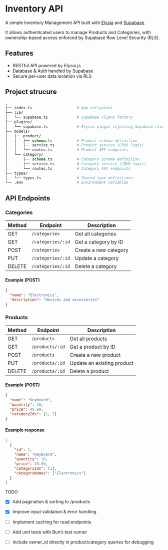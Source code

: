 # Inventory API

A simple Inventory Management API built with [Elysia](https://elysiajs.com/) and [Supabase](https://supabase.com/).

It allows authenticated users to manage Products and Categories, with ownership-based access enforced by Supabase Row Level Security (RLS).

## Features

- RESTful API powered by Elysia.js
- Database & Auth handled by Supabase
- Secure per-user data isolation via RLS

## Project strucure

```graphql
.
├── index.ts                    # App entrypoint
├── lib/
│   └── supabase.ts             # Supabase client factory
├── plugins/
│   └── supabase.ts             # Elysia plugin injecting Supabase client
├── models/
│   ├── product/
│   │   ├── schema.ts           # Product schema definition
│   │   ├── service.ts          # Product service (CRUD logic)
│   │   └── routes.ts           # Product API endpoints
│   └── category/
│       ├── schema.ts           # Category schema definition
│       ├── service.ts          # Category service (CRUD logic)
│       └── routes.ts           # Category API endpoints
├── types/
│   └── types.ts                # Shared type definitions
└── .env                        # Environment variables
```

## API Endpoints

### Categories

| Method | Endpoint          | Description           |
| ------ | ----------------- | --------------------- |
| GET    | `/categories`     | Get all categories    |
| GET    | `/categories/:id` | Get a category by ID  |
| POST   | `/categories`     | Create a new category |
| PUT    | `/categories/:id` | Update a category     |
| DELETE | `/categories/:id` | Delete a category     |

#### Example (POST)

```json
{
  "name": "Electronics",
  "description": "Devices and accessories"
}
```

### Products

| Method | Endpoint        | Description                |
| ------ | --------------- | -------------------------- |
| GET    | `/products`     | Get all products           |
| GET    | `/products/:id` | Get a product by ID        |
| POST   | `/products`     | Create a new product       |
| PUT    | `/products/:id` | Update an existing product |
| DELETE | `/products/:id` | Delete a product           |

#### Example (POST)

```json
{
  "name": "Keyboard",
  "quantity": 10,
  "price": 49.99,
  "categoryIds": [1, 2]
}
```

#### Example response

```json
[
  {
    "id": 1,
    "name": "Keyboard",
    "quantity": 10,
    "price": 49.99,
    "categoryIds": [1],
    "categoryNames": ["Electronics"]
  }
]
```

TODO

- [x] Add pagination & sorting to /products
- [x] Improve input validation & error handling
- [ ] Implement caching for read endpoints
- [ ] Add unit tests with Bun’s test runner
- [ ] Include owner_id directly in product/category queries for debugging


